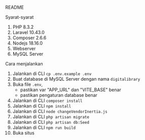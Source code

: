 README

Syarat-syarat
1. PHP 8.3.2
2. Laravel 10.43.0
3. Composer 2.6.6
4. Nodejs 18.16.0
5. Webserver
6. MySQL Server

Cara menjalankan
1. Jalankan di CLI `cp .env.example .env`
2. Buat database di MySQL Server dengan nama `digitalibrary`
3. Buka file `.env`, 
    - pastikan var "APP_URL" dan "VITE_BASE" benar
    - pastikan pengaturan database benar
4. Jalankan di CLI `composer install`
5. Jalankan di CLI `npm install`
6. Jalankan di CLI `node changeVendorInertia.js`
7. Jalankan di CLI `php artisan migrate`
8. Jalankan di CLI `php artisan db:Seed`
9. Jalankan di CLI `npm run build`
10. Buka situs